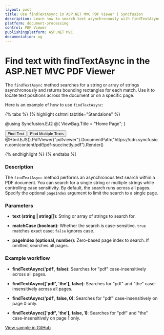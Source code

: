 ```yaml
---
layout: post
title: Use findTextAsync in ASP.NET MVC PDF Viewer | Syncfusion
description: Learn how to search text asynchronously with findTextAsync in the Syncfusion ASP.NET MVC PDF Viewer and retrieve match bounds.
platform: document-processing
control: PDF Viewer
publishingplatform: ASP.NET MVC
documentation: ug
---
```


# Find text with findTextAsync in the ASP.NET MVC PDF Viewer

The `findTextAsync` method searches for a string or array of strings asynchronously and returns bounding rectangles for each match. Use it to locate text positions across the document or on a specific page.

Here is an example of how to use `findTextAsync`:

{% tabs %}
{% highlight cshtml tabtitle="Standalone" %}

@using Syncfusion.EJ2
@{
    ViewBag.Title = "Home Page";
}

<div>
    <!-- Render PDF Viewer -->
    <button id="findTextBtn" onclick="findText()">Find Text</button>
    <button id="findTextsBtn" onclick="findTexts()">Find Multiple Texts</button>
    @Html.EJS().PdfViewer("pdfviewer").DocumentPath("https://cdn.syncfusion.com/content/pdf/pdf-succinctly.pdf").Render()
</div>

<!-- Ensure necessary Syncfusion scripts and styles are included -->
<script src="https://cdn.syncfusion.com/ej2/31.2.2/dist/ej2.min.js"></script>
<script type="text/javascript">

    function findText() {
        var viewer = document.getElementById('pdfviewer').ej2_instances[0];
        // Search for a single text ('pdf') across all pages (case insensitive)
        viewer.textSearchModule.findTextAsync('pdf', false).then(function (res) {
            console.log(res);  // Log the search results
        });
    }
    function findTexts() {
        var viewer = document.getElementById('pdfviewer').ej2_instances[0];
        // Search for multiple texts (['pdf', 'the']) across all pages (case insensitive)
        viewer.textSearchModule.findTextAsync(['pdf', 'the'], false).then(function (res) {
            console.log(res);  // Log the search results
        });
    }
</script>

{% endhighlight %}
{% endtabs %}

### Description

The `findTextAsync` method performs an asynchronous text search within a PDF document. You can search for a single string or multiple strings while controlling case sensitivity. By default, the search runs across all pages. Specify the optional `pageIndex` argument to limit the search to a single page.

### Parameters

- **text (string | string[]):** String or array of strings to search for.

- **matchCase (boolean):** Whether the search is case-sensitive. `true` matches exact case; `false` ignores case.

- **pageIndex (optional, number):** Zero-based page index to search. If omitted, searches all pages.

### Example workflow

- **findTextAsync('pdf', false)**: Searches for "pdf" case-insensitively across all pages.

- **findTextAsync(['pdf', 'the'], false)**: Searches for "pdf" and "the" case-insensitively across all pages.

- **findTextAsync('pdf', false, 0)**: Searches for "pdf" case-insensitively on page 0 only.

- **findTextAsync(['pdf', 'the'], false, 1)**: Searches for "pdf" and "the" case-insensitively on page 1 only.

[View sample in GitHub](https://github.com/SyncfusionExamples/mvc-pdf-viewer-examples/tree/master/How%20to)
